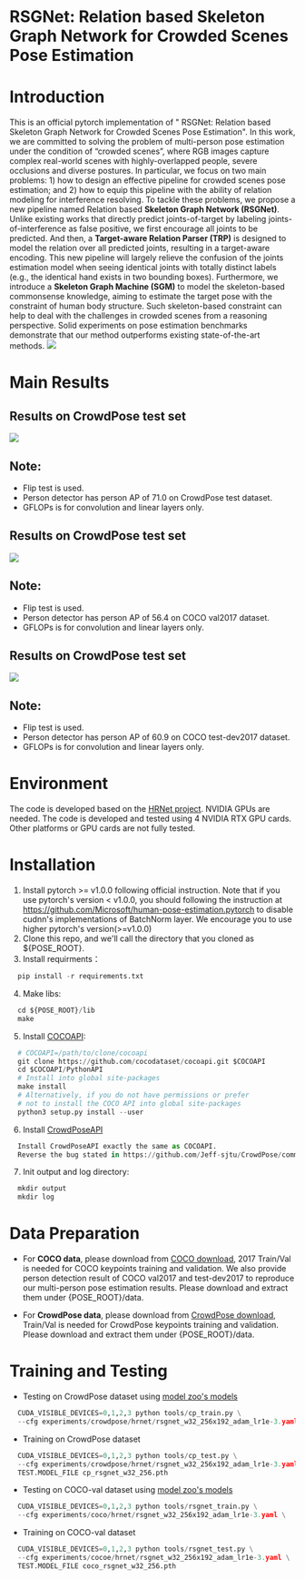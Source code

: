 # RSGNet: Relation based Skeleton Graph Network for Crowded Scenes Pose Estimation
# Introduction
This is an official pytorch implementation of " RSGNet: Relation based Skeleton Graph Network for Crowded Scenes Pose Estimation". In this work, we are committed to solving the problem of multi-person pose estimation under the condition of “crowded scenes”, where RGB images capture complex real-world scenes with highly-overlapped people, severe occlusions and diverse postures. In particular, we focus on two main problems: 1) how to design an effective pipeline for crowded scenes pose estimation; and 2) how to equip this pipeline with the ability of relation modeling for interference resolving. To tackle these problems, we propose a new pipeline named Relation based **Skeleton Graph Network (RSGNet)**. Unlike existing works that directly predict joints-of-target by labeling joints-of-interference as false positive, we first encourage all joints to be predicted. And then, a **Target-aware Relation Parser (TRP)** is designed to model the relation over all predicted joints, resulting in a target-aware encoding. This new pipeline will largely relieve the confusion of the joints estimation model when seeing identical joints with totally distinct labels (e.g., the identical hand exists in two bounding boxes). Furthermore, we introduce a **Skeleton Graph Machine (SGM)** to model the skeleton-based commonsense knowledge, aiming to estimate the target pose with the constraint of human body structure. Such skeleton-based constraint can help to deal with the challenges in crowded scenes from a reasoning perspective. Solid experiments on pose estimation benchmarks demonstrate that our method outperforms existing state-of-the-art methods.
![](https://github.com/vikki-dai/RSGNetfigures/framework_RSGNet.png)
# Main Results
## Results on CrowdPose test set
![](https://github.com/vikki-dai/RSGNet/blob/main/visualization/main_results_CrowdPose.png)
## Note:
* Flip test is used.
* Person detector has person AP of 71.0 on CrowdPose test dataset.
* GFLOPs is for convolution and linear layers only.
## Results on CrowdPose test set
![](https://github.com/vikki-dai/RSGNet/blob/main/visualization/main_results_COCOval.png)
## Note:
* Flip test is used.
* Person detector has person AP of 56.4 on COCO val2017 dataset.
* GFLOPs is for convolution and linear layers only.
## Results on CrowdPose test set
![](https://github.com/vikki-dai/RSGNet/blob/main/visualization/main_results_COCO_testdev.png)
## Note:
* Flip test is used.
* Person detector has person AP of 60.9 on COCO test-dev2017 dataset.
* GFLOPs is for convolution and linear layers only.
# Environment
The code is developed based on the [HRNet project](https://github.com/leoxiaobin/deep-high-resolution-net.pytorch). NVIDIA GPUs are needed. The code is developed and tested using 4 NVIDIA RTX GPU cards. Other platforms or GPU cards are not fully tested.
# Installation
1. Install pytorch >= v1.0.0 following official instruction. Note that if you use pytorch's version < v1.0.0, you should following the instruction at https://github.com/Microsoft/human-pose-estimation.pytorch to disable cudnn's implementations of BatchNorm layer. We encourage you to use higher pytorch's version(>=v1.0.0)
2. Clone this repo, and we'll call the directory that you cloned as ${POSE_ROOT}.
3. Install requirments：
```python
  pip install -r requirements.txt
```
4. Make libs:
```python
  cd ${POSE_ROOT}/lib
  make
```
5. Install [COCOAPI](https://github.com/cocodataset/cocoapi):
```python
  # COCOAPI=/path/to/clone/cocoapi
  git clone https://github.com/cocodataset/cocoapi.git $COCOAPI
  cd $COCOAPI/PythonAPI
  # Install into global site-packages
  make install
  # Alternatively, if you do not have permissions or prefer
  # not to install the COCO API into global site-packages
  python3 setup.py install --user 
```
6. Install [CrowdPoseAPI](https://github.com/Jeff-sjtu/CrowdPose)
```python
  Install CrowdPoseAPI exactly the same as COCOAPI.
  Reverse the bug stated in https://github.com/Jeff-sjtu/CrowdPose/commit/785e70d269a554b2ba29daf137354103221f479e**
```
7. Init output and log directory:
```python
  mkdir output 
  mkdir log
```
# Data Preparation
* For **COCO data**, please download from [COCO download](https://cocodataset.org/#download), 2017 Train/Val is needed for COCO keypoints training and validation. We also provide person detection result of COCO val2017 and test-dev2017 to reproduce our multi-person pose estimation results. Please download and extract them under {POSE_ROOT}/data.  

* For **CrowdPose data**, please download from [CrowdPose download](https://github.com/Jeff-sjtu/CrowdPose#dataset), Train/Val is needed for CrowdPose keypoints training and validation. Please download and extract them under {POSE_ROOT}/data.
# Training and Testing
* Testing on CrowdPose dataset using [model zoo's models]()
```python
  CUDA_VISIBLE_DEVICES=0,1,2,3 python tools/cp_train.py \
  --cfg experiments/crowdpose/hrnet/rsgnet_w32_256x192_adam_lr1e-3.yaml \
```
* Training on CrowdPose dataset
```python
  CUDA_VISIBLE_DEVICES=0,1,2,3 python tools/cp_test.py \
  --cfg experiments/crowdpose/hrnet/rsgnet_w32_256x192_adam_lr1e-3.yaml \
  TEST.MODEL_FILE cp_rsgnet_w32_256.pth
```
* Testing on COCO-val dataset using [model zoo's models]()
```python
  CUDA_VISIBLE_DEVICES=0,1,2,3 python tools/rsgnet_train.py \
  --cfg experiments/coco/hrnet/rsgnet_w32_256x192_adam_lr1e-3.yaml \
```
* Training on COCO-val dataset
```python
  CUDA_VISIBLE_DEVICES=0,1,2,3 python tools/rsgnet_test.py \
  --cfg experiments/cocoe/hrnet/rsgnet_w32_256x192_adam_lr1e-3.yaml \
  TEST.MODEL_FILE coco_rsgnet_w32_256.pth
```
